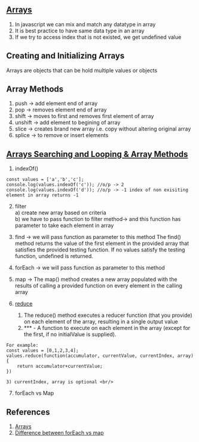 ## [Arrays](./../arrays.js)
1) In javascript we can mix and match any datatype in array
2) It is best practice to have same data type in an array
3) If we try to access index that is not existed, we get undefined value


## Creating and Initializing Arrays
Arrays are objects that can be hold multiple values or objects

## Array Methods
1) push -> add element end of array
2) pop -> removes element end of array 
3) shift -> moves to first and removes first element of array 
4) unshift -> add element to begining of array 
5) slice -> creates brand new array i.e. copy without altering original array
6) splice -> to remove or insert elements

## [Arrays Searching and Looping & Array Methods](https://developer.mozilla.org/en-US/docs/Web/JavaScript/Reference/Global_Objects/Array)
1) indexOf()
```
const values = ['a','b','c'];
console.log(values.indexOf('c')); //o/p -> 2
console.log(values.indexOf('d')); //o/p -> -1 index of non exisiting element in array returns -1 
```
2) filter <br/>
    a) create new array based on criteria <br/>
    b) we have to pass function to filter method-> and this function has parameter to take each element in array <br/>

3) find -> we will pass function as parameter to this method
The find() method returns the value of the first element in the provided array that satisfies the provided testing function. If no values satisfy the testing function, undefined is returned.

4) forEach -> we will pass function as parameter to this method 

5) map -> The map() method creates a new array populated with the results of calling a provided function on every element in the calling array

6) [reduce](./../img/array-reduce-method.png) <br/>
    1) The reduce() method executes a reducer function (that you provide) on each element of the array, resulting in a single output value <br/>
    2) *** - A function to execute on each element in the array (except for the first, if no initialValue is supplied). <br/>
```
For example: 
const values = [0,1,2,3,4];
values.reduce(function(accumulator, currentValue, currentIndex, array){
    return accumulator+currentValue;
})
```
    3) currentIndex, array is optional <br/>
7) forEach vs Map

## References
1) [Arrays](https://developer.mozilla.org/en-US/docs/Web/JavaScript/Reference/Global_Objects/Array)
2) [Difference between forEach vs map](https://www.freecodecamp.org/news/4-main-differences-between-foreach-and-map/)
